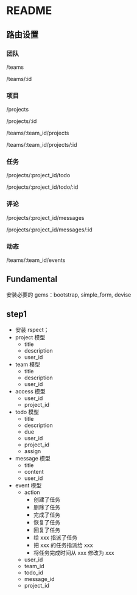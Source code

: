 # README

## 路由设置

### 团队

/teams

/teams/:id

### 项目

/projects

/projects/:id

/teams/:team_id/projects

/teams/:team_id/projects/:id

### 任务

/projects/:project_id/todo

/projects/:project_id/todo/:id

### 评论

/projects/:project_id/messages

/projects/:project_id/messages/:id

### 动态

/teams/:team_id/events



## Fundamental

安装必要的 gems：bootstrap, simple_form, devise



## step1

- 安装 rspect；
- project 模型
  - title
  - description
  - user_id
- team 模型
  - title
  - description
  - user_id
- access 模型
  - user_id
  - project_id
- todo 模型
  - title
  - description
  - due
  - user_id
  - project_id
  - assign
- message 模型
  - title
  - content
  - user_id
- event 模型
  - action
    - 创建了任务
    - 删除了任务
    - 完成了任务
    - 恢复了任务
    - 回复了任务
    - 给 xxx 指派了任务
    - 把 xxx 的任务指派给 xxx
    - 将任务完成时间从 xxx 修改为 xxx
  - user_id
  - team_id
  - todo_id
  - message_id
  - project_id